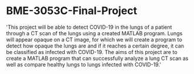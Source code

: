 # BME-3053C-Final-Project
'This project will be able to detect COVID-19 in the lungs of a patient through a CT scan of the lungs using a created MATLAB program. Lungs will appear opaque on a CT image, for which we will create a program to detect how opaque the lungs are and if it reaches a certain degree, it can be classified as infected with COVID-19. The aims of this project are to create a MATLAB program that can successfully analyze a lung CT scan as well as compare healthy lungs to lungs infected with COVID-19.'
